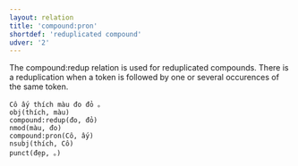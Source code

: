 ```yaml
---
layout: relation
title: 'compound:pron'
shortdef: 'reduplicated compound'
udver: '2'
---
```


The compound:redup relation is used for reduplicated compounds. 
There is a reduplication when a token is followed by one or several occurences of the same token. 


~~~ sdparse
Cô ấy thích màu đo đỏ 。
obj(thích, màu)
compound:redup(đo, đỏ)
nmod(màu, đo)
compound:pron(Cô, ấy)
nsubj(thích, Cô)
punct(đẹp, 。)
~~~

<!-- Interlanguage links updated So kvě 14 19:02:54 CEST 2022 -->
